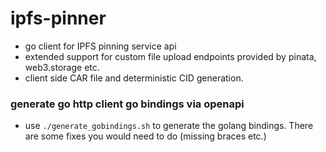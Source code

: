 # ipfs-pinner
- go client for IPFS pinning service api
- extended support for custom file upload endpoints provided by pinata, web3.storage etc.
- client side CAR file and deterministic CID generation.

### generate go http client go bindings via openapi
- use `./generate_gobindings.sh` to generate the golang bindings. There are some fixes you
  would need to do (missing braces etc.)
